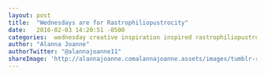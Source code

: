 ```yaml
---
layout: post
title:  "Wednesdays are for Rastrophiliopustrocity"
date:   2016-02-03 14:20:51 -0500
categories:  wednesday creative inspiration inspired rastrophiliopustrocity tumblr gif
author: "Alanna Joanne" 
authorTwitter: "@alannajoanne11"
shareImage: 'http://alannajoanne.comalannajoanne.assets/images/tumblr-rastrophiliopustrocity-wordstuck.gif'
---
```

